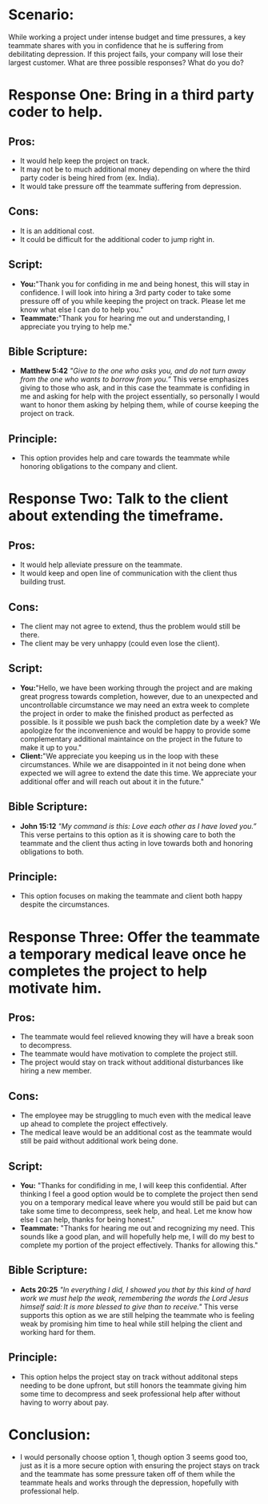 # Scenario:
While working a project under intense budget and time pressures, a key teammate shares with you in confidence that he is suffering from debilitating depression. 
If this project fails, your company will lose their largest customer. What are three possible responses? What do you do?

# Response One: Bring in a third party coder to help.

## Pros:
* It would help keep the project on track.
* It may not be to much additional money depending on where the third party coder is being hired from (ex. India).
* It would take pressure off the teammate suffering from depression.

## Cons: 
* It is an additional cost.
* It could be difficult for the additional coder to jump right in.

## Script:
* **You:**"Thank you for confiding in me and being honest, this will stay in confidence. I will look into hiring a 3rd party coder to take some pressure off of you
while keeping the project on track. Please let me know what else I can do to help you." 
* **Teammate:**"Thank you for hearing me out and understanding, I appreciate you trying to help me."

## Bible Scripture:
* **Matthew 5:42** _"Give to the one who asks you, and do not turn away from the one who wants to borrow from you.”_
This verse emphasizes giving to those who ask, and in this case the teammate is confiding in me and asking for help with the project essentially, 
so personally I would want to honor them asking by helping them, while of course keeping the project on track.

## Principle:
* This option provides help and care towards the teammate while honoring obligations to the company and client.

# Response Two: Talk to the client about extending the timeframe.

## Pros:
* It would help alleviate pressure on the teammate.
* It would keep and open line of communication with the client thus building trust.

## Cons: 
* The client may not agree to extend, thus the problem would still be there. 
* The client may be very unhappy (could even lose the client).

## Script:
* **You:**"Hello, we have been working through the project and are making great progress towards completion, however, due to an unexpected and uncontrollable 
circumstance we may need an extra week to complete the project in order to make the finished product as perfected as possible. Is it possible we push
back the completion date by a week? We apologize for the inconvenience and would be happy to provide some complementary additional maintaince on the project in 
the future to make it up to you." 
* **Client:**"We appreciate you keeping us in the loop with these circumstances. While we are disappointed in it not being done when expected we will agree to 
extend the date this time. We appreciate your additional offer and will reach out about it in the future."

## Bible Scripture:
* **John 15:12** _"My command is this: Love each other as I have loved you.”_
This verse pertains to this option as it is showing care to both the teammate and the client thus acting in love towards both and honoring obligations to both.

## Principle:
* This option focuses on making the teammate and client both happy despite the circumstances.

# Response Three: Offer the teammate a temporary medical leave once he completes the project to help motivate him.

## Pros:
* The teammate would feel relieved knowing they will have a break soon to decompress.
* The teammate would have motivation to complete the project still.
* The project would stay on track without additional disturbances like hiring a new member.

## Cons: 
* The employee may be struggling to much even with the medical leave up ahead to complete the project effectively.
* The medical leave would be an additional cost as the teammate would still be paid without additional work being done.

## Script:
* **You:**  "Thanks for condifiding in me, I will keep this confidential. After thinking I feel a good option would be to complete the project then send you on a
temporary medical leave where you would still be paid but can take some time to decompress, seek help, and heal. Let me know how else I can help, thanks for being honest."
* **Teammate:**  "Thanks for hearing me out and recognizing my need. This sounds like a good plan, and will hopefully help me, I will do my best to complete
 my portion of the project effectively. Thanks for allowing this."

## Bible Scripture:
* **Acts 20:25** _"In everything I did, I showed you that by this kind of hard work we must help the weak, remembering the words the Lord Jesus himself said: It is more blessed to give than to receive."_
This verse supports this option as we are still helping the teammate who is feeling weak by promising him time to heal while still helping the client and working hard for them. 

## Principle:
* This option helps the project stay on track without additonal steps needing to be done upfront, but still honors the teammate giving him some time to decompress
 and seek professional help after without having to worry about pay.

# Conclusion:
* I would personally choose option 1, though option 3 seems good too, just as it is a more secure option with ensuring the project stays on track and the teammate
has some pressure taken off of them while the teammate heals and works through the depression, hopefully with professional help.
